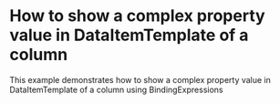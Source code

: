 # How to show a complex property value in DataItemTemplate of a column


This example demonstrates how to show a complex property value in DataItemTemplate of a column using BindingExpressions

<br/>


